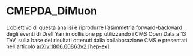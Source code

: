 # CMEPDA_DiMuon

L’obiettivo di questa analisi è riprodurre l’asimmetria forward-backward degli eventi di Drell Yan in collisione pp utilizzando i CMS Open Data a 13 TeV, sulla base dei risultati ottenuti dalla collaborazione CMS e presentati nell'articolo [arXiv:1806.00863v2 [hep-ex]](https://arxiv.org/abs/1806.00863).